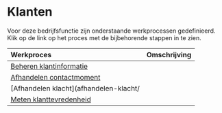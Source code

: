 # Klanten

Voor deze bedrijfsfunctie zijn onderstaande werkprocessen gedefinieerd. Klik op de link op het proces met de bijbehorende stappen in te zien.

Werkproces | Omschrijving
:--- | :---
[Beheren klantinformatie](beheren-klantinformatie/) | 
[Afhandelen contactmoment](afhandelen-contactmoment/) | 
[Afhandelen klacht](afhandelen-klacht/ | 
[Meten klanttevredenheid](meten-klanttevredenheid/) | 

